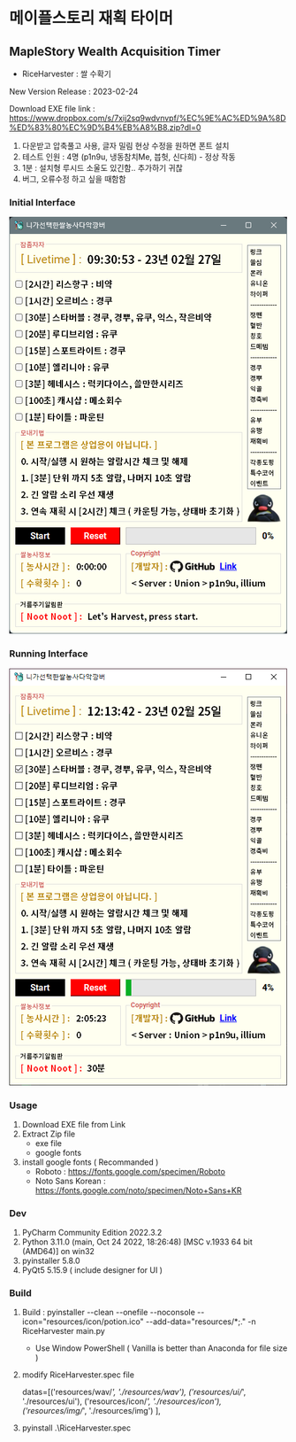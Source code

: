 # 메이플스토리 재획 타이머

## MapleStory Wealth Acquisition Timer
- RiceHarvester : 쌀 수확기 

New Version Release : 2023-02-24

Download EXE file link : https://www.dropbox.com/s/7xij2sq9wdvnvpf/%EC%9E%AC%ED%9A%8D%ED%83%80%EC%9D%B4%EB%A8%B8.zip?dl=0  
1. 다운받고 압축풀고 사용, 글자 밀림 현상 수정을 원하면 폰트 설치
2. 테스트 인원 : 4명 (p1n9u, 냉동참치Me, 븝헛, 신다희) - 정상 작동
3. 1분 : 설치형 루시드 소울도 있긴함.. 추가하기 귀찮
4. 버그, 오류수정 하고 싶을 때함함

### Initial Interface

![img](interface_img/i_interface.png)

### Running Interface

![img](interface_img/r_interface.png)

### Usage

1. Download EXE file from Link
2. Extract Zip file
    - exe file
    - google fonts
3. install google fonts ( Recommanded )
    - Roboto : https://fonts.google.com/specimen/Roboto
    - Noto Sans Korean : https://fonts.google.com/noto/specimen/Noto+Sans+KR

### Dev

1. PyCharm Community Edition 2022.3.2
2. Python 3.11.0 (main, Oct 24 2022, 18:26:48) [MSC v.1933 64 bit (AMD64)] on win32
3. pyinstaller 5.8.0
4. PyQt5 5.15.9 ( include designer for UI )

### Build

1. Build : pyinstaller --clean --onefile --noconsole --icon="resources/icon/potion.ico" --add-data="resources/\*;." -n RiceHarvester main.py

    - Use Window PowerShell ( Vanilla is better than Anaconda for file size )

2. modify RiceHarvester.spec file

    datas=[('resources/wav/*', './resources/wav'),
    ('resources/ui/*', './resources/ui'),
    ('resources/icon/*', './resources/icon'),
    ('resources/img/*', './resources/img')
    ],

3. pyinstall .\RiceHarvester.spec
